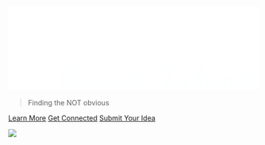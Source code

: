 <!-- _coverpage.md -->

![logo](_media/logo2.png ":size=400")

> Finding the NOT obvious

[Learn More](/about)
[Get Connected](/contact)
[Submit Your Idea](/idea)

<!-- background image -->

![](_media/bg.png)
